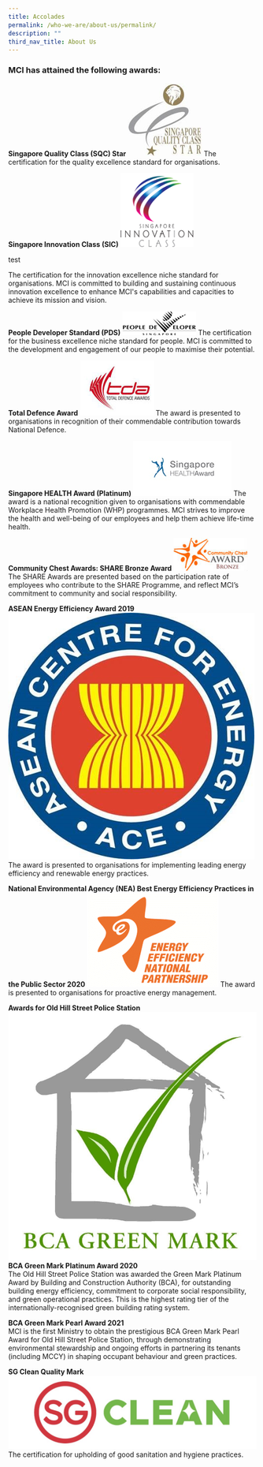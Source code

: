 ```yaml
---
title: Accolades
permalink: /who-we-are/about-us/permalink/
description: ""
third_nav_title: About Us
---
```

### MCI has attained the following awards:
**Singapore Quality Class (SQC) Star**
![](/images/Logos/sqcstar.jpg)
The certification for the quality excellence standard for organisations.

**Singapore Innovation Class (SIC)**
<img height="150" width="148" src="/images/Logos/iclasslogo.gif">

test

The certification for the innovation excellence niche standard for organisations. MCI is committed to building and sustaining continuous innovation excellence to enhance MCI's capabilities and capacities to achieve its mission and vision.

**People Developer Standard (PDS)**
![](/images/Logos/pdlogo.gif)
The certification for the business excellence niche standard for people. MCI is committed to the development and engagement of our people to maximise their potential.

**Total Defence Award**
![](/images/Logos/tdalogo.jpg)
The award is presented to organisations in recognition of their commendable contribution towards National Defence.

**Singapore HEALTH Award (Platinum)**
![](/images/Logos/singapore-health-award.jpg)
The award is a national recognition given to organisations with commendable Workplace Health Promotion (WHP) programmes. MCI strives to improve the health and well-being of our employees and help them achieve life-time health.

**Community Chest Awards: SHARE Bronze Award**
![](/images/Logos/community%20chest%20bronze%20award.jpg)
The SHARE Awards are presented based on the participation rate of employees who contribute to the SHARE Programme, and reflect MCI’s commitment to community and social responsibility.

**ASEAN Energy Efficiency Award 2019**
![](/images/Logos/asean%20energy%20efficiency%20award%202019.jpg)
The award is presented to organisations for implementing leading energy efficiency and renewable energy practices.

**National Environmental Agency (NEA) Best Energy Efficiency Practices in the Public Sector 2020**
![](/images/Logos/nea%20best%20energy%20efficiency%20practices%20in%20the%20public%20sector%202020.png)
The award is presented to organisations for proactive energy management.

**Awards for Old Hill Street Police Station**
![](/images/Logos/bca%20green%20mark.jfif)
**BCA Green Mark&nbsp;Platinum Award 2020**  
The Old Hill Street Police Station was awarded the Green Mark Platinum Award by Building and Construction Authority (BCA), for outstanding building energy efficiency, commitment to corporate social responsibility, and green operational practices. This is the highest rating tier of the internationally-recognised green building rating system.

**BCA Green Mark Pearl Award 2021**  
MCI is the first Ministry to obtain the prestigious BCA Green Mark Pearl Award for Old Hill Street Police Station, through demonstrating environmental stewardship and ongoing efforts in partnering its tenants (including MCCY) in shaping occupant behaviour and green practices.

**SG Clean Quality Mark**
![](/images/Logos/sg%20clean%20quality%20mark.jpg)
The certification for upholding of good sanitation and hygiene practices.